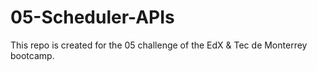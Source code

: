 # 05-Scheduler-APIs
This repo is created for the 05 challenge of the EdX &amp; Tec de Monterrey bootcamp.
